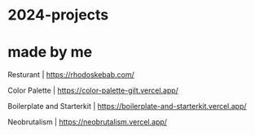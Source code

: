 # 2024-projects

# made by me
Resturant  |  https://rhodoskebab.com/ 

Color Palette  |  https://color-palette-gilt.vercel.app/

Boilerplate and Starterkit  |  https://boilerplate-and-starterkit.vercel.app/

Neobrutalism  |  https://neobrutalism.vercel.app/
